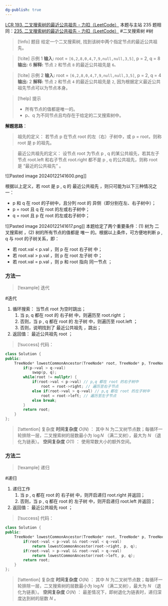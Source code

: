 ```yaml
---
dg-publish: true
---
```

[LCR 193. 二叉搜索树的最近公共祖先 - 力扣（LeetCode）](https://leetcode.cn/problems/er-cha-sou-suo-shu-de-zui-jin-gong-gong-zu-xian-lcof/description/)
本题与主站 235 题相同：[235. 二叉搜索树的最近公共祖先 - 力扣（LeetCode）](https://leetcode.cn/problems/lowest-common-ancestor-of-a-binary-search-tree/description/)
#二叉搜索树 #树 
> [!info] 题目
> 给定一个二叉搜索树, 找到该树中两个指定节点的最近公共祖先。

> [!cite] 示例 1
> **输入:** root = `[6,2,8,0,4,7,9,null,null,3,5]`, p = 2, q = 8
**输出:** 6 
**解释:** 节点 `2` 和节点 `8` 的最近公共祖先是 `6。`

> [!cite] 示例 2
> **输入:** root = `[6,2,8,0,4,7,9,null,null,3,5]`, p = 2, q = 4
**输出:** 2
**解释:** 节点 `2` 和节点 `4` 的最近公共祖先是 `2`, 因为根据定义最近公共祖先节点可以为节点本身。

> [!help] 提示
> - 所有节点的值都是唯一的。
> - p、q 为不同节点且均存在于给定的二叉搜索树中。


**解题思路**：
> 祖先的定义： 若节点 p 在节点 root 的左（右）子树中，或 p = root，则称 root 是 p 的祖先。

> 最近公共祖先的定义： 设节点 root 为节点 p , q 的某公共祖先，若其左子节点 root.left 和右子节点 root.right 都不是 p , q 的公共祖先，则称 root 是 “最近的公共祖先” 。

![[Pasted image 20240122141600.png]]

根据以上定义，若 root 是 p , q 的 最近公共祖先 ，则只可能为以下三种情况之一：
- p 和 q 在 root 的子树中，且分列 root 的 异侧（即分别在左、右子树中）；
- p = root 且 q 在 root 的左或右子树中；
- q = root 且 p 在 root 的左或右子树中；

![[Pasted image 20240122141617.png]]
本题给定了两个重要条件：(1) 树为 二叉搜索树 ，(2) 树的所有节点的值都是 唯一 的。根据以上条件，可方便地判断 p , q 与 root 的子树关系，即：
- 若 root.val < p.val ，则 p 在 root 右子树 中；
- 若 root.val > p.val ，则 p 在 root 左子树 中；
- 若 root.val = p.val ，则 p 和 root 指向 同一节点 ；
### 方法一
> [!example] 迭代

#迭代

1. 循环搜索： 当节点 root 为空时跳出；
	1. 当 p, q 都在 root 的 右子树 中，则遍历至 root.right ；
	2. 否则，当 p , q 都在 root 的 左子树 中，则遍历至 root.left ；
	3. 否则，说明找到了 最近公共祖先 ，跳出；
2. 返回值： 最近公共祖先 root ；
> [!success] 代码：
```cpp
class Solution {
public:
    TreeNode* lowestCommonAncestor(TreeNode* root, TreeNode* p, TreeNode* q) {
        if(p->val > q->val)
            swap(p, q);
        while(root != nullptr) {
            if(root->val < p->val) // p,q 都在 root 的右子树中
                root = root->right; // 遍历至右子节点
            else if(root->val > q->val) // p,q 都在 root 的左子树中
                root = root->left; // 遍历至左子节点
            else break;
        }
        return root;
    }
};
```
> [!attention] 复杂度
**时间复杂度** $O(N)$ ： 其中 N 为二叉树节点数；每循环一轮排除一层，二叉搜索树的层数最小为 $\log N$ （满二叉树），最大为 $N$ （退化为链表）。
**空间复杂度** $O(1)$ ： 使用常数大小的额外空间。
### 方法二
> [!example] 递归

#递归 
1. 递归工作
	1. 当 p , q 都在 root 的 右子树 中，则开启递归 root.right 并返回；
	2. 否则，当 p , q 都在 root 的 左子树 中，则开启递归 root.left 并返回；
2. 返回值： 最近公共祖先 root ；
> [!success] 代码：
```cpp
class Solution {
public:
    TreeNode* lowestCommonAncestor(TreeNode* root, TreeNode* p, TreeNode* q) {
        if(root->val < p->val && root->val < q->val)
            return lowestCommonAncestor(root->right, p, q);
        if(root->val > p->val && root->val > q->val)
            return lowestCommonAncestor(root->left, p, q);
        return root;
    }
};
```
> [!attention] 复杂度
**时间复杂度** $O(N)$ ： 其中 $N$ 为二叉树节点数；每循环一轮排除一层，二叉搜索树的层数最小为 $\log N$ （满二叉树），最大为 $N$ （退化为链表）。
**空间复杂度** $O(N)$ ： 最差情况下，即树退化为链表时，递归深度达到树的层数 $N$ 。

